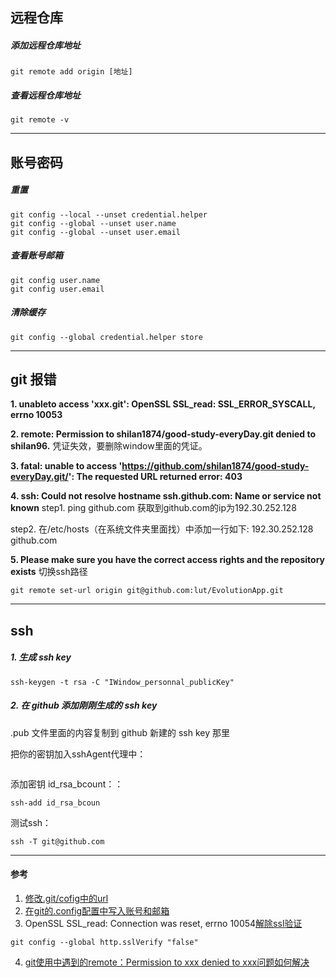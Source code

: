 ## 远程仓库
##### 添加远程仓库地址
```git
git remote add origin [地址]
```
##### 查看远程仓库地址
```git
git remote -v
```
 
---
## 账号密码
##### 重置
```git
git config --local --unset credential.helper
git config --global --unset user.name  
git config --global --unset user.email
```

##### 查看账号邮箱
```git
git config user.name  
git config user.email
```

##### 清除缓存
```git
git config --global credential.helper store
```

----

## git 报错
**1. unableto access 'xxx.git': OpenSSL SSL_read: SSL_ERROR_SYSCALL, errno 10053** 


**2. remote: Permission to shilan1874/good-study-everyDay.git denied to shilan96.**
凭证失效，要删除window里面的凭证。


**3. fatal: unable to access 'https://github.com/shilan1874/good-study-everyDay.git/': The requested URL returned error: 403**

**4. ssh: Could not resolve hostname ssh.github.com: Name or service not known**
step1. ping github.com
获取到github.com的ip为192.30.252.128

step2. 在/etc/hosts（在系统文件夹里面找）中添加一行如下:
192.30.252.128 github.com

**5. Please make sure you have the correct access rights
and the repository exists**
切换ssh路径
```git
git remote set-url origin git@github.com:lut/EvolutionApp.git
```


----

## ssh
##### 1. 生成 ssh key
```git
ssh-keygen -t rsa -C "IWindow_personnal_publicKey"
```

##### 2. 在 github 添加刚刚生成的 ssh key
.pub 文件里面的内容复制到 github 新建的 ssh key 那里

把你的密钥加入sshAgent代理中： 
```git
```

添加密钥 id_rsa_bcount：： 
```git
ssh-add id_rsa_bcoun
```

测试ssh： 
```git
ssh -T git@github.com
```


---

#### 参考
1. [修改.git/cofig中的url](https://www.jianshu.com/p/f44ec31be799)
2. [在git的.config配置中写入账号和邮箱](https://stackoverflow.com/questions/44297129/remote-permission-to-denied-to-user2)
3. OpenSSL SSL_read: Connection was reset, errno 10054[解除ssl验证](https://www.cnblogs.com/lvhuayan/p/14538106.html)
```git
git config --global http.sslVerify "false"
```
4. [git使用中遇到的remote：Permission to xxx denied to xxx问题如何解决](https://blog.csdn.net/lwc863481702/article/details/78542727)